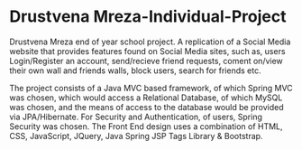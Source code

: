# Drustvena Mreza-Individual-Project
Drustvena Mreza end of year school project. A replication of a Social Media website that provides features found on Social Media sites, such as, users Login/Register an account, send/recieve friend requests, coment on/view their own wall and friends walls, block users, search for friends etc.  

The project consists of a Java MVC based framework, of which Spring MVC was chosen, which would access a Relational Database, of which MySQL was chosen, and the means of access to the database would be provided via JPA/Hibernate. For Security
and Authentication, of users, Spring Security was chosen.  The Front End design uses a combination of HTML, CSS, JavaScript, JQuery, Java Spring JSP Tags Library & Bootstrap.

